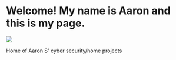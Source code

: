 # Welcome! My name is Aaron and this is my page.

<a href="https://www.linkedin.com/in/aaron-subanney-ab2509a5/"><img src="https://img.shields.io/badge/-Linkedin-0072b1?&style=for-the-badge&logo=linkedin&logoColor=white" /></a>

Home of Aaron S' cyber security/home projects
